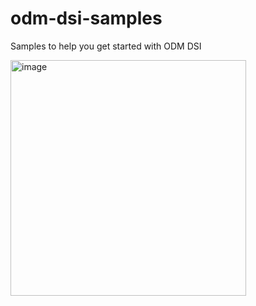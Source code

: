 # odm-dsi-samples
Samples to help you get started with ODM DSI


<img width="377" alt="image" src="https://user-images.githubusercontent.com/18425410/49474006-6da74a00-f7c8-11e8-8601-d1e6fc99e205.png">
